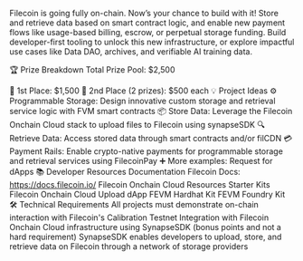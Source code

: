 Filecoin is going fully on-chain. Now’s your chance to build with it! Store and retrieve data based on smart contract logic, and enable new payment flows like usage-based billing, escrow, or perpetual storage funding. Build developer-first tooling to unlock this new infrastructure, or explore impactful use cases like Data DAO, archives, and verifiable AI training data.

🏆 Prize Breakdown
Total Prize Pool: $2,500

🥇 1st Place: $1,500
🥈 2nd Place (2 prizes): $500 each
💡 Project Ideas
⚙️ Programmable Storage: Design innovative custom storage and retrieval service logic with FVM smart contracts
📦 Store Data: Leverage the Filecoin Onchain Cloud stack to upload files to Filecoin using synapseSDK
🔍 Retrieve Data: Access stored data through smart contracts and/or filCDN
💳 Payment Rails: Enable crypto-native payments for programmable storage and retrieval services using FilecoinPay
➕ More examples: Request for dApps
📚 Developer Resources
Documentation
Filecoin Docs: https://docs.filecoin.io/
Filecoin Onchain Cloud Resources
Starter Kits
Filecoin Onchain Cloud Upload dApp
FEVM Hardhat Kit
FEVM Foundry Kit
🛠️ Technical Requirements
All projects must demonstrate on-chain interaction with Filecoin's Calibration Testnet
Integration with Filecoin Onchain Cloud infrastructure using SynapseSDK (bonus points and not a hard requirement)
SynapseSDK enables developers to upload, store, and retrieve data on Filecoin through a network of storage providers
